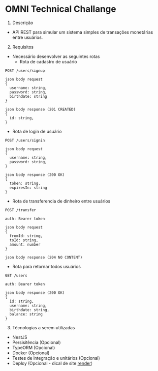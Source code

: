# OMNI Technical Challange

1. Descrição
- API REST para simular um sistema simples de transações monetárias entre usuários.

2. Requisitos
- Necessário desenvolver as seguintes rotas
  - Rota de cadastro de usuário
```
POST /users/signup

json body request
{
  username: string,
  password: string,
  birthdate: string
}

json body response (201 CREATED)
{
  id: string,
}
```

  - Rota de login de usuário
```
POST /users/signin

json body request
{
  username: string,
  password: string,
}

json body response (200 OK)
{
  token: string,
  expiresIn: string
}
```

  - Rota de transferencia de dinheiro entre usuários
```
POST /transfer

auth: Bearer token

json body request
{
  fromId: string,
  toId: string,
  amount: number
}

json body response (204 NO CONTENT)
```

  - Rota para retornar todos usuários
```
GET /users

auth: Bearer token

json body response (200 OK)
{
  id: string,
  username: string,
  birthdate: string,
  balance: string
}
```

3. Técnologias a serem utilizadas
- NestJS
- Persisitência (Opcional)
- TypeORM (Opcional)
- Docker (Opcional)
- Testes de integração e unitários (Opcional)
- Deploy (Opcional - dical de site [render](https://render.com/))
